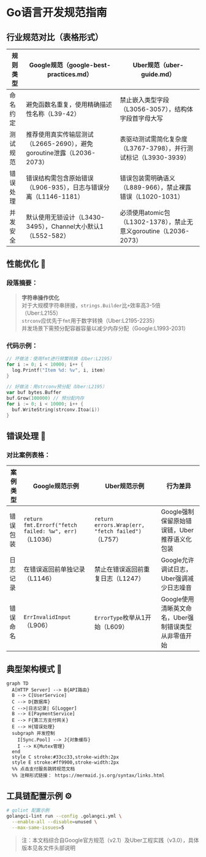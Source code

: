 # Go语言开发规范指南

## 行业规范对比（表格形式）
| 规则类型          | Google规范（google-best-practices.md）                          | Uber规范（uber-guide.md）                          |
|-------------------|---------------------------------------------------------------|---------------------------------------------------|
| 命名约定          | 避免函数名重复，使用精确描述性名称（L39-42）                     | 禁止嵌入类型字段（L3056-3057），结构体字段首字母大写 |
| 测试规范          | 推荐使用真实传输层测试（L2665-2690），避免goroutine泄露（L2036-2073） | 表驱动测试需简化复杂度（L3767-3798），并行测试标记（L3930-3939） |
| 错误处理          | 错误结构需包含原始错误（L906-935），日志与错误分离（L1146-1181）    | 错误包装需明确语义（L889-966），禁止裸露错误（L1020-1031） |
| 并发安全          | 默认使用无锁设计（L3430-3495），Channel大小默认1（L552-582）        | 必须使用atomic包（L1302-1378），禁止无意义goroutine（L2036-2073） |

## 性能优化 🚀
### 段落摘要：
> **字符串操作优化**  
> 对于大规模字符串拼接，`strings.Builder`比`+`效率高3-5倍（Uber:L2155）  
> `strconv`应优先于`fmt`用于数字转换（Uber:L2195-2235）  
> 并发场景下需预分配容器容量以减少内存分配（Google:L1993-2031）

### 代码示例：
```go
// 坏做法：使用fmt进行频繁转换（Uber:L2195）
for i := 0; i < 10000; i++ {
  log.Printf("Item %d: %v", i, item)
}

// 好做法：用strconv预分配（Uber:L2195）
var buf bytes.Buffer
buf.Grow(100000) // 预分配内存
for i := 0; i < 10000; i++ {
  buf.WriteString(strconv.Itoa(i))
}
```

## 错误处理 🔧
### 对比案例表格：
| 案例类型          | Google规范示例                          | Uber规范示例                          | 行为差异                                                                 |
|-------------------|-----------------------------------------|---------------------------------------|--------------------------------------------------------------------------|
| 错误包装          | `return fmt.Errorf("fetch failed: %w", err)`（L1036） | `return errors.Wrap(err, "fetch failed")`（L757）   | Google强制保留原始错误链，Uber推荐语义化包装                             |
| 日志记录          | 在错误返回前单独记录（L1146）            | 禁止在错误返回前重复日志（L1247）           | Google允许调试日志，Uber强调减少日志噪音                                |
| 错误命名          | `ErrInvalidInput`（L906）               | `ErrorType`枚举从1开始（L609）           | Google使用清晰英文命名，Uber强制错误类型从非零值开始                      |

## 典型架构模式 📌
```mermaid
graph TD
  A[HTTP Server] --> B{API路由}
  B --> C[UserService]
  C --> D{数据库}
  C -->|日志记录| G[Logger]
  B --> E[PaymentService]
  E --> F{第三方支付网关}
  E --> H{错误处理}
  subgraph 并发控制
    I[Sync.Pool] --> J{对象缓存}
    I --> K{Mutex管理}
  end
  style C stroke:#33cc33,stroke-width:2px
  style E stroke:#ff9900,stroke-width:2px
  %% 点击支付服务跳转规范文档
  %% 注释形式链接： https://mermaid.js.org/syntax/links.html
```

## 工具链配置示例 ⚙️
```bash
# golint 配置示例
golangci-lint run --config .golangci.yml \
  --enable-all --disable=unused \
  --max-same-issues=5
```

> 注：本文档综合自Google官方规范（v2.1）及Uber工程实践（v3.0），具体版本见各文件头部说明
